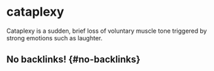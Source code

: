 # cataplexy


Cataplexy is a sudden, brief loss of voluntary muscle tone triggered by strong emotions such as laughter.


## No backlinks! {#no-backlinks}

